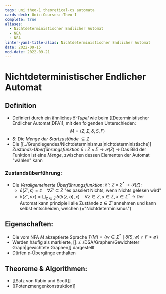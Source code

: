 ```yaml
---
tags: uni theo-1 theoretical-cs automata
cards-deck: Uni::Courses::Theo-I
complete: true
aliases:
  - Nichtdeterministischer Endlicher Automat
  - NEA
  - NFA
linter-yaml-title-alias: Nichtdeterministischer Endlicher Automat
date: 2022-09-15
mod-date: 2022-09-21
---
```


# Nichtdeterministischer Endlicher Automat

## Definition
- Definiert durch ein ähnliches *5-Tupel* wie beim [[Deterministischer Endlicher Automat|DFA]], mit den folgenden Unterschieden:
$$M=(Z,\Sigma,\delta,S,F)$$
- $S:$ Die *Menge der Startzustände* $\subseteq Z$
- Die [[../Grundlegendes/Nichtdeterminismus|nichtdeterministische]] *Zustands-Überführungsfunktion* $\delta:Z\times\Sigma\rightarrow\mathcal{P}(Z)$
	-> Das Bild der Funktion ist eine *Menge*, zwischen dessen Elementen der Automat "wählen" kann

### Zustandsüberführung:
- Die *Verallgemeinerte Überführungsfunktion*: $\hat{\delta}:Z\times\Sigma^*\rightarrow\mathcal{P}(Z):$
	- $\hat{\delta}(Z',\varepsilon)=z\quad\forall Z'\subseteq Z$ "es passiert Nichts, wenn Nichts gelesen wird"
	- $\hat{\delta}(Z',ax)=\bigcup_{z\in Z'}\hat{\delta}(\delta(z,a),x)\quad\forall z\in Z,a\in\Sigma,x\in\Sigma^*$
	-> Der Automat kann prinzipiell alle Zustände $z\in Z'$ annehmen und kann selbst entscheiden, welchen (="Nichtdeterminismus")

## Eigenschaften:
- Die vom NFA $M$ akzeptierte Sprache $T(M)=\{w\in\Sigma^*\mid\hat{\delta}(S,w)\cap F\neq\emptyset\}$
- Werden häufig als markierte, [[../../DSA/Graphen/Gewichteter Graph|gewichtete Graphen]] dargestellt
- Dürfen $\varepsilon$-Übergänge enthalten

## Theoreme & Algorithmen:
- [[Satz von Rabin und Scott]]
- [[Potenzmengenkonstruktion]]
